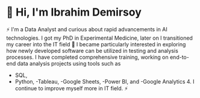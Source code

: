 # 🚀 Hi, I'm Ibrahim Demirsoy 
⚡ I'm a Data Analyst and curious about rapid advancements in AI technologies. I got my PhD in Experimental Medicine, later on I transitioned my career into the IT field 💼 
I became particularly interested in exploring how newly developed software can be utilized in testing and analysis processes. I have completed comprehensive training, working on end-to-end data analysis projects using tools such as 
- SQL,
- Python,
-Tableau,
-Google Sheets,
-Power BI, and
-Google Analytics 4. 
I continue to improve myself more in IT field. ⚡ 

